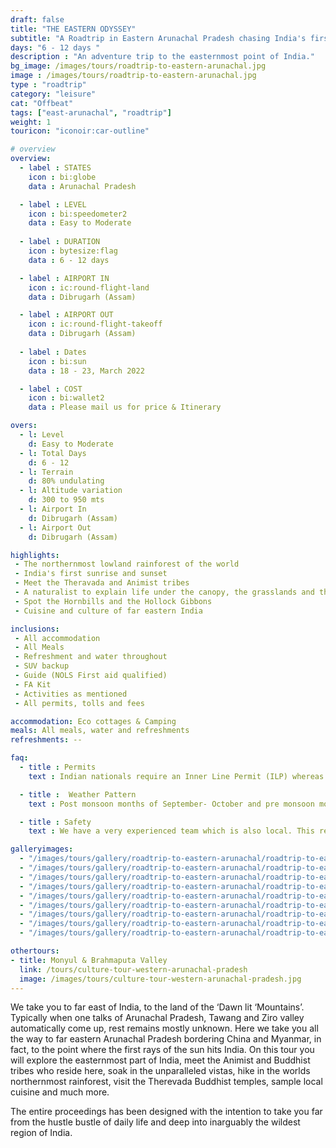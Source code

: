 ```yaml
---
draft: false
title: "THE EASTERN ODYSSEY"
subtitle: "A Roadtrip in Eastern Arunachal Pradesh chasing India's first sunrise"
days: "6 - 12 days "
description : "An adventure trip to the easternmost point of India."
bg_image: /images/tours/roadtrip-to-eastern-arunachal.jpg
image : /images/tours/roadtrip-to-eastern-arunachal.jpg
type : "roadtrip"
category: "leisure"
cat: "Offbeat"
tags: ["east-arunachal", "roadtrip"]
weight: 1 
touricon: "iconoir:car-outline"

# overview
overview:
  - label : STATES
    icon : bi:globe
    data : Arunachal Pradesh 

  - label : LEVEL
    icon : bi:speedometer2
    data : Easy to Moderate
    
  - label : DURATION
    icon : bytesize:flag
    data : 6 - 12 days

  - label : AIRPORT IN
    icon : ic:round-flight-land
    data : Dibrugarh (Assam)

  - label : AIRPORT OUT
    icon : ic:round-flight-takeoff
    data : Dibrugarh (Assam)
    
  - label : Dates
    icon : bi:sun
    data : 18 - 23, March 2022

  - label : COST
    icon : bi:wallet2
    data : Please mail us for price & Itinerary

overs:
  - l: Level 
    d: Easy to Moderate
  - l: Total Days 
    d: 6 - 12
  - l: Terrain 
    d: 80% undulating
  - l: Altitude variation 
    d: 300 to 950 mts
  - l: Airport In 
    d: Dibrugarh (Assam)
  - l: Airport Out 
    d: Dibrugarh (Assam) 

highlights:
 - The northernmost lowland rainforest of the world
 - India's first sunrise and sunset
 - Meet the Theravada and Animist tribes
 - A naturalist to explain life under the canopy, the grasslands and the riverine areas
 - Spot the Hornbills and the Hollock Gibbons
 - Cuisine and culture of far eastern India

inclusions:
 - All accommodation
 - All Meals
 - Refreshment and water throughout
 - SUV backup 
 - Guide (NOLS First aid qualified)
 - FA Kit
 - Activities as mentioned
 - All permits, tolls and fees

accommodation: Eco cottages & Camping
meals: All meals, water and refreshments
refreshments: -- 

faq:
  - title : Permits
    text : Indian nationals require an Inner Line Permit (ILP) whereas foreign nationals require a Restricted Area Permit (RAP / PAP). These have a govt. charge attached to them. Rest assured we take care of the arrangements.

  - title :  Weather Pattern
    text : Post monsoon months of September- October and pre monsoon months of March-April are very pleasant with blue skies and a fair days. Peak winters are from November to February with the mercury coming down below 15 C in the nights, where as the days are quite pleasant.

  - title : Safety
    text : We have a very experienced team which is also local. This reflects in the overall safety of our tours. Rest assured your guides know where extra attention is required and when. All our routes are well known to us, we know where the nearest medical facilities are, we know whom to contact if in case of an emergency, we know all the alternate routes in case of road blockages. We have CASEVAC protocols in place to streamline the process in case of emergencies. You can rest easy knowing that in the outdoors in general and this region in particular you are in safe hands with us.

galleryimages:
  - "/images/tours/gallery/roadtrip-to-eastern-arunachal/roadtrip-to-eastern-arunachal1.jpg"
  - "/images/tours/gallery/roadtrip-to-eastern-arunachal/roadtrip-to-eastern-arunachal2.jpg"
  - "/images/tours/gallery/roadtrip-to-eastern-arunachal/roadtrip-to-eastern-arunachal3.jpg"
  - "/images/tours/gallery/roadtrip-to-eastern-arunachal/roadtrip-to-eastern-arunachal4.jpg"
  - "/images/tours/gallery/roadtrip-to-eastern-arunachal/roadtrip-to-eastern-arunachal5.jpg"
  - "/images/tours/gallery/roadtrip-to-eastern-arunachal/roadtrip-to-eastern-arunachal6.jpg"
  - "/images/tours/gallery/roadtrip-to-eastern-arunachal/roadtrip-to-eastern-arunachal7.jpg"
  - "/images/tours/gallery/roadtrip-to-eastern-arunachal/roadtrip-to-eastern-arunachal8.jpg"
  - "/images/tours/gallery/roadtrip-to-eastern-arunachal/roadtrip-to-eastern-arunachal9.jpg"

othertours:
- title: Monyul & Brahmaputa Valley 
  link: /tours/culture-tour-western-arunachal-pradesh
  image: /images/tours/culture-tour-western-arunachal-pradesh.jpg  
---
```


 We take you to far east of India, to the land of the ‘Dawn lit ‘Mountains’. Typically when one talks of Arunachal Pradesh, Tawang and Ziro valley automatically come up, rest remains mostly unknown. Here we take you all the way to far eastern Arunachal Pradesh bordering China and Myanmar, in fact, to the point where the first rays of the sun hits India.
On this tour you will explore the easternmost part of India, meet the Animist and Buddhist tribes who reside here, soak in the unparalleled vistas, hike in the worlds northernmost rainforest, visit the Therevada Buddhist temples, sample local cuisine and much more.

The entire proceedings has been designed with the  intention to take you far from the hustle bustle of daily life and deep into inarguably the wildest region of India.